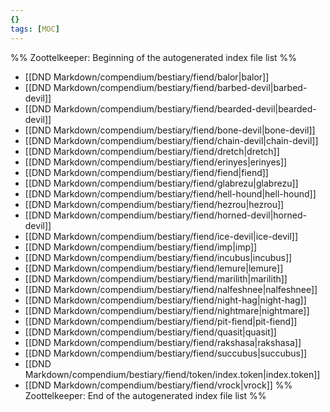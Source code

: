 ```yaml
---
{}
tags: [MOC]
---
```

%% Zoottelkeeper: Beginning of the autogenerated index file list  %%
-  [[DND Markdown/compendium/bestiary/fiend/balor|balor]]
-  [[DND Markdown/compendium/bestiary/fiend/barbed-devil|barbed-devil]]
-  [[DND Markdown/compendium/bestiary/fiend/bearded-devil|bearded-devil]]
-  [[DND Markdown/compendium/bestiary/fiend/bone-devil|bone-devil]]
-  [[DND Markdown/compendium/bestiary/fiend/chain-devil|chain-devil]]
-  [[DND Markdown/compendium/bestiary/fiend/dretch|dretch]]
-  [[DND Markdown/compendium/bestiary/fiend/erinyes|erinyes]]
-  [[DND Markdown/compendium/bestiary/fiend/fiend|fiend]]
-  [[DND Markdown/compendium/bestiary/fiend/glabrezu|glabrezu]]
-  [[DND Markdown/compendium/bestiary/fiend/hell-hound|hell-hound]]
-  [[DND Markdown/compendium/bestiary/fiend/hezrou|hezrou]]
-  [[DND Markdown/compendium/bestiary/fiend/horned-devil|horned-devil]]
-  [[DND Markdown/compendium/bestiary/fiend/ice-devil|ice-devil]]
-  [[DND Markdown/compendium/bestiary/fiend/imp|imp]]
-  [[DND Markdown/compendium/bestiary/fiend/incubus|incubus]]
-  [[DND Markdown/compendium/bestiary/fiend/lemure|lemure]]
-  [[DND Markdown/compendium/bestiary/fiend/marilith|marilith]]
-  [[DND Markdown/compendium/bestiary/fiend/nalfeshnee|nalfeshnee]]
-  [[DND Markdown/compendium/bestiary/fiend/night-hag|night-hag]]
-  [[DND Markdown/compendium/bestiary/fiend/nightmare|nightmare]]
-  [[DND Markdown/compendium/bestiary/fiend/pit-fiend|pit-fiend]]
-  [[DND Markdown/compendium/bestiary/fiend/quasit|quasit]]
-  [[DND Markdown/compendium/bestiary/fiend/rakshasa|rakshasa]]
-  [[DND Markdown/compendium/bestiary/fiend/succubus|succubus]]
-  [[DND Markdown/compendium/bestiary/fiend/token/index.token|index.token]]
-  [[DND Markdown/compendium/bestiary/fiend/vrock|vrock]]
%% Zoottelkeeper: End of the autogenerated index file list  %%

